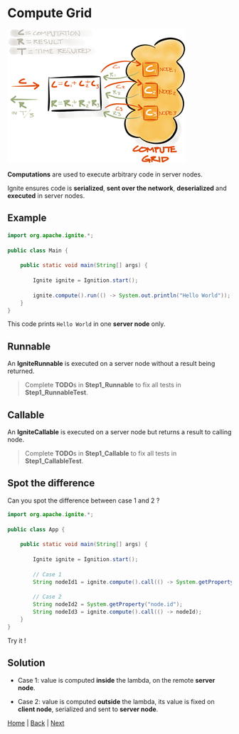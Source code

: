 # Compute Grid

![img](img/compute-grid.png)

**Computations** are used to execute arbitrary code in server nodes.

Ignite ensures code is **serialized**, **sent over the network**, **deserialized** and **executed** in server nodes.


## Example

```java
import org.apache.ignite.*;

public class Main {

    public static void main(String[] args) {

        Ignite ignite = Ignition.start();

        ignite.compute().run(() -> System.out.println("Hello World"));
    }
}
```
This code prints `Hello World` in one **server node** only.


## Runnable

An **IgniteRunnable** is executed on a server node without a result being returned.


>Complete **TODO**s in **Step1_Runnable** to fix all tests in **Step1_RunnableTest**.


## Callable

An **IgniteCallable** is executed on a server node but returns a result to calling node.

>Complete **TODO**s in **Step1_Callable** to fix all tests in **Step1_CallableTest**.


## Spot the difference

Can you spot the difference between case 1 and 2 ?

```java
import org.apache.ignite.*;

public class App {

    public static void main(String[] args) {

        Ignite ignite = Ignition.start();

        // Case 1
        String nodeId1 = ignite.compute().call(() -> System.getProperty("node.id"));

        // Case 2
        String nodeId2 = System.getProperty("node.id");
        String nodeId3 = ignite.compute().call(() -> nodeId);
    }
}
```

Try it !


## Solution

- Case 1: value is computed **inside** the lambda, on the remote **server node**.

- Case 2: value is computed **outside** the lambda, its value is fixed on **client node**, serialized and sent to **server node**.


[Home](../readme.md) | [Back](./get-started.md) | [Next](./part2_data-grid.md)
